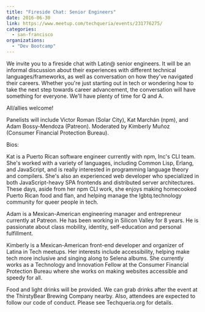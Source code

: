 ```yaml
---
title: "Fireside Chat: Senior Engineers"
date: 2016-06-30
link: https://www.meetup.com/techqueria/events/231776275/
categories:
  - san-francisco
organizations:
  - "Dev Bootcamp"
---
```


We invite you to a fireside chat with Latin@ senior engineers. It will be an informal discussion about their experiences with different technical languages/frameworks, as well as conversation on how they've navigated their careers. Whether you're just starting out in tech or wondering how to take the next step towards career advancement, the conversation will have something for everyone. We'll have plenty of time for Q and A.

All/allies welcome!

Panelists will include Victor Roman (Solar City), Kat Marchán (npm), and Adam Bossy-Mendoza (Patreon). Moderated by Kimberly Muñoz (Consumer Financial Protection Bureau).

Bios:

Kat is a Puerto Rican software engineer currently with npm, Inc's CLI team. She's worked with a variety of languages, including Common Lisp, Erlang, and JavaScript, and is really interested in programming language theory and compilers. She's also an experienced web developer who specialized in both JavaScript-heavy SPA frontends and distributed server architectures. These days, aside from her npm CLI work, she enjoys making homecooked Puerto Rican food and flan, and helping manage the lgbtq.technology community for queer people in tech.

Adam is a Mexican-American engineering manager and entrepreneur currently at Patreon. He has been working in Silicon Valley for 8 years. He is passionate about class mobility, identity, self-education and personal fulfillment.

Kimberly is a Mexican-American front-end developer and organizer of Latina in Tech meetups. Her interests include accessibility, helping make tech more inclusive and singing along to Selena albums. She currently works as a Technology and Innovation Fellow at the Consumer Financial Protection Bureau where she works on making websites accessible and speedy for all.

Food and light drinks will be provided. We can grab drinks after the event at the ThirstyBear Brewing Company nearby. Also, attendees are expected to follow our code of conduct. Please see Techqueria.org for details.
